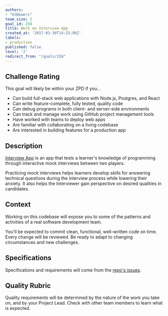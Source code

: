 ```yaml
---
authors:
- "HJBowers"
team_size: 2
goal_id: 258
title: Work on Interview App
created_at: '2017-03-30T14:25:06Z'
labels:
- production
published: false
level: '2'
redirect_from: "/goals/258"
---
```


## Challenge Rating

This goal will likely be within your ZPD if you…

- Can build full-stack web applications with Node.js, Postgres, and React
- Can write feature-complete, fully tested, quality code
- Can debug programs in both client- and server-side environments
- Can track and manage work using GitHub project management tools
- Have worked with teams to deploy web apps
- Are familiar with collaborating on a living codebase
- Are interested in building features for a production app

## Description
[Interview App](https://github.com/GuildCrafts/interview-app) is an app that tests a learner's knowledge of programming through interactive mock interviews between two players.

Practicing mock interviews helps learners develop skills for answering technical questions during the interview process while lowering their anxiety. It also helps the Interviewer gain perspective on desired qualities in candidates.

## Context
Working on this codebase will expose you to some of the patterns and activities of a real software development team.

You'll be expected to commit clean, functional, well-written code on time. Every change will be reviewed. Be ready to adapt to changing circumstances and new challenges.

## Specifications
Specifications and requirements will come from the [repo's issues](https://github.com/GuildCrafts/interview-app/issues).

## Quality Rubric
Quality requirements will be determined by the nature of the work you take on, and by your Project Lead. Check with other team members to learn what is expected.
